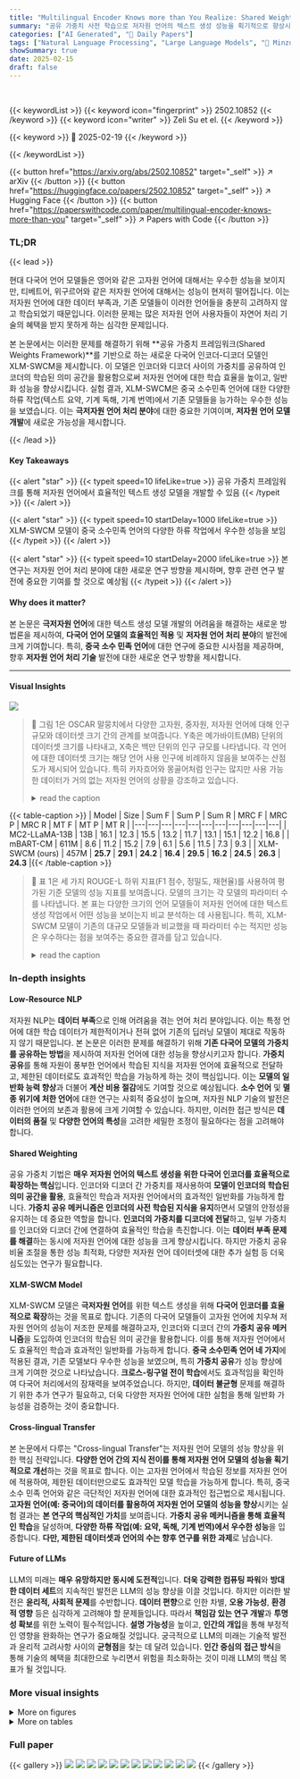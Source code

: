 ```yaml
---
title: "Multilingual Encoder Knows more than You Realize: Shared Weights Pretraining for Extremely Low-Resource Languages"
summary: "공유 가중치 사전 학습으로 저자원 언어의 텍스트 생성 성능을 획기적으로 향상시킨 XLM-SWCM 모델 제시!"
categories: ["AI Generated", "🤗 Daily Papers"]
tags: ["Natural Language Processing", "Large Language Models", "🏢 Minzu University of China",]
showSummary: true
date: 2025-02-15
draft: false
---
```


<br>

{{< keywordList >}}
{{< keyword icon="fingerprint" >}} 2502.10852 {{< /keyword >}}
{{< keyword icon="writer" >}} Zeli Su et el. {{< /keyword >}}
 
{{< keyword >}} 🤗 2025-02-19 {{< /keyword >}}
 
{{< /keywordList >}}

{{< button href="https://arxiv.org/abs/2502.10852" target="_self" >}}
↗ arXiv
{{< /button >}}
{{< button href="https://huggingface.co/papers/2502.10852" target="_self" >}}
↗ Hugging Face
{{< /button >}}
{{< button href="https://paperswithcode.com/paper/multilingual-encoder-knows-more-than-you" target="_self" >}}
↗ Papers with Code
{{< /button >}}




### TL;DR


{{< lead >}}

현대 다국어 언어 모델들은 영어와 같은 고자원 언어에 대해서는 우수한 성능을 보이지만, 티베트어, 위구르어와 같은 저자원 언어에 대해서는 성능이 현저히 떨어집니다. 이는 저자원 언어에 대한 데이터 부족과, 기존 모델들이 이러한 언어들을 충분히 고려하지 않고 학습되었기 때문입니다. 이러한 문제는 많은 저자원 언어 사용자들이 자연어 처리 기술의 혜택을 받지 못하게 하는 심각한 문제입니다.

본 논문에서는 이러한 문제를 해결하기 위해 **공유 가중치 프레임워크(Shared Weights Framework)**를 기반으로 하는 새로운 다국어 인코더-디코더 모델인 XLM-SWCM을 제시합니다. 이 모델은 인코더와 디코더 사이의 가중치를 공유하여 인코더의 학습된 의미 공간을 활용함으로써 저자원 언어에 대한 학습 효율을 높이고, 일반화 성능을 향상시킵니다. 실험 결과, XLM-SWCM은 중국 소수민족 언어에 대한 다양한 하류 작업(텍스트 요약, 기계 독해, 기계 번역)에서 기존 모델들을 능가하는 우수한 성능을 보였습니다. 이는 **극저자원 언어 처리 분야**에 대한 중요한 기여이며, **저자원 언어 모델 개발**에 새로운 가능성을 제시합니다.

{{< /lead >}}


#### Key Takeaways

{{< alert "star" >}}
{{< typeit speed=10 lifeLike=true >}} 공유 가중치 프레임워크를 통해 저자원 언어에서 효율적인 텍스트 생성 모델을 개발할 수 있음 {{< /typeit >}}
{{< /alert >}}

{{< alert "star" >}}
{{< typeit speed=10 startDelay=1000 lifeLike=true >}} XLM-SWCM 모델이 중국 소수민족 언어의 다양한 하류 작업에서 우수한 성능을 보임 {{< /typeit >}}
{{< /alert >}}

{{< alert "star" >}}
{{< typeit speed=10 startDelay=2000 lifeLike=true >}} 본 연구는 저자원 언어 처리 분야에 대한 새로운 연구 방향을 제시하며, 향후 관련 연구 발전에 중요한 기여를 할 것으로 예상됨 {{< /typeit >}}
{{< /alert >}}

#### Why does it matter?
본 논문은 **극저자원 언어**에 대한 텍스트 생성 모델 개발의 어려움을 해결하는 새로운 방법론을 제시하여, **다국어 언어 모델의 효율적인 적용** 및 **저자원 언어 처리 분야**의 발전에 크게 기여합니다. 특히, **중국 소수 민족 언어**에 대한 연구에 중요한 시사점을 제공하며, 향후 **저자원 언어 처리 기술** 발전에 대한 새로운 연구 방향을 제시합니다.

------
#### Visual Insights



![](https://arxiv.org/html/2502.10852/x1.png)

> 🔼 그림 1은 OSCAR 말뭉치에서 다양한 고자원, 중자원, 저자원 언어에 대해 인구 규모와 데이터셋 크기 간의 관계를 보여줍니다.  Y축은 메가바이트(MB) 단위의 데이터셋 크기를 나타내고, X축은 백만 단위의 인구 규모를 나타냅니다.  각 언어에 대한 데이터셋 크기는 해당 언어 사용 인구에 비례하지 않음을 보여주는 산점도가 제시되어 있습니다. 특히 카자흐어와 몽골어처럼 인구는 많지만 사용 가능한 데이터가 거의 없는 저자원 언어의 상황을 강조하고 있습니다.
> <details>
> <summary>read the caption</summary>
> Figure 1: The relationship between population size and dataset size in OSCAR (y-axis, in MB) for various high-, middle-, and low-resource languages.
> </details>





{{< table-caption >}}
| Model | Size | Sum F | Sum P | Sum R | MRC F | MRC P | MRC R | MT F | MT P | MT R |
|---|---|---|---|---|---|---|---|---|---|---|
| MC2-LLaMA-13B | 13B | 16.1 | 12.3 | 15.5 | 13.2 | 11.7 | 13.1 | 15.1 | 12.2 | 16.8 |
| mBART-CM | 611M | 8.6 | 11.2 | 15.2 | 7.9 | 6.1 | 5.6 | 11.5 | 7.3 | 9.3 |
| XLM-SWCM (ours) | 457M | **25.7** | **29.1** | **24.2** | **16.4** | **29.5** | **16.2** | **24.5** | **26.3** | **24.3** |{{< /table-caption >}}

> 🔼 표 1은 세 가지 ROUGE-L 하위 지표(F1 점수, 정밀도, 재현율)를 사용하여 평가된 기준 모델의 성능 지표를 보여줍니다.  모델의 크기는 각 모델의 파라미터 수를 나타냅니다.  본 표는 다양한 크기의 언어 모델들이 저자원 언어에 대한 텍스트 생성 작업에서 어떤 성능을 보이는지 비교 분석하는 데 사용됩니다.  특히,  XLM-SWCM 모델이 기존의 대규모 모델들과 비교했을 때 파라미터 수는 적지만 성능은 우수하다는 점을 보여주는 중요한 결과를 담고 있습니다.
> <details>
> <summary>read the caption</summary>
> Table 1:  Performance metrics of the baseline models, evaluated using three ROUGE-L sub metrics: F (F1-score), P (precision), and R (recall). Size refers to the number of parameters in each model.
> </details>





### In-depth insights


#### Low-Resource NLP
저자원 NLP는 **데이터 부족**으로 인해 어려움을 겪는 언어 처리 분야입니다. 이는 특정 언어에 대한 학습 데이터가 제한적이거나 전혀 없어 기존의 딥러닝 모델이 제대로 작동하지 않기 때문입니다.  본 논문은 이러한 문제를 해결하기 위해 **기존 다국어 모델의 가중치를 공유하는 방법**을 제시하여 저자원 언어에 대한 성능을 향상시키고자 합니다.  **가중치 공유**를 통해 자원이 풍부한 언어에서 학습된 지식을 저자원 언어에 효율적으로 전달하고, 제한된 데이터로도 효과적인 학습을 가능하게 하는 것이 핵심입니다. 이는 **모델의 일반화 능력 향상**과 더불어 **계산 비용 절감**에도 기여할 것으로 예상됩니다. **소수 언어** 및 **멸종 위기에 처한 언어**에 대한 연구는 사회적 중요성이 높으며, 저자원 NLP 기술의 발전은 이러한 언어의 보존과 활용에 크게 기여할 수 있습니다.  하지만, 이러한 접근 방식은 **데이터의 품질** 및 **다양한 언어의 특성**을 고려한 세밀한 조정이 필요하다는 점을 고려해야 합니다.

#### Shared Weighting
공유 가중치 기법은 **매우 저자원 언어의 텍스트 생성을 위한 다국어 인코더를 효율적으로 확장하는 핵심**입니다. 인코더와 디코더 간 가중치를 재사용하여 **모델이 인코더의 학습된 의미 공간을 활용**, 효율적인 학습과 저자원 언어에서의 효과적인 일반화를 가능하게 합니다. **가중치 공유 메커니즘은 인코더의 사전 학습된 지식을 유지**하면서 모델의 안정성을 유지하는 데 중요한 역할을 합니다.  **인코더의 가중치를 디코더에 전달**하고, 일부 가중치를 인코더와 디코더 간에 연결하여 효율적인 학습을 촉진합니다. 이는 **데이터 부족 문제를 해결**하는 동시에 저자원 언어에 대한 성능을 크게 향상시킵니다.  하지만 가중치 공유 비율 조절을 통한 성능 최적화,  다양한 저자원 언어 데이터셋에 대한 추가 실험 등 더욱 심도있는 연구가 필요합니다.

#### XLM-SWCM Model
XLM-SWCM 모델은 **극저자원 언어**를 위한 텍스트 생성을 위해 **다국어 인코더를 효율적으로 확장**하는 것을 목표로 합니다.  기존의 다국어 모델들이 고자원 언어에 치우쳐 저자원 언어의 성능이 저조한 문제를 해결하고자, 인코더와 디코더 간의 **가중치 공유 메커니즘**을 도입하여 인코더의 학습된 의미 공간을 활용합니다. 이를 통해 저자원 언어에서도 효율적인 학습과 효과적인 일반화를 가능하게 합니다.  **중국 소수민족 언어 네 가지**에 적용된 결과, 기존 모델보다 우수한 성능을 보였으며, 특히 **가중치 공유**가 성능 향상에 크게 기여한 것으로 나타났습니다.  **크로스-링구얼 전이 학습**에서도 효과적임을 확인하여 다국어 처리에서의 잠재력을 보여주었습니다.  하지만, **데이터 불균형** 문제를 해결하기 위한 추가 연구가 필요하고, 더욱 다양한 저자원 언어에 대한 실험을 통해 일반화 가능성을 검증하는 것이 중요합니다.

#### Cross-lingual Transfer
본 논문에서 다루는 "Cross-lingual Transfer"는 저자원 언어 모델의 성능 향상을 위한 핵심 전략입니다. **다양한 언어 간의 지식 전이를 통해 저자원 언어 모델의 성능을 획기적으로 개선**하는 것을 목표로 합니다. 이는 고자원 언어에서 학습된 정보를 저자원 언어에 적용하여, 제한된 데이터만으로도 효과적인 모델 학습을 가능하게 합니다. 특히, 중국 소수 민족 언어와 같은 극단적인 저자원 언어에 대한 효과적인 접근법으로 제시됩니다.  **고자원 언어(예: 중국어)의 데이터를 활용하여 저자원 언어 모델의 성능을 향상**시키는 실험 결과는 **본 연구의 핵심적인 가치**를 보여줍니다.  **가중치 공유 메커니즘을 통해 효율적인 학습**을 달성하며,  **다양한 하류 작업(예: 요약, 독해, 기계 번역)에서 우수한 성능**을 입증합니다.  **다만, 제한된 데이터셋과 언어의 수는 향후 연구를 위한 과제**로 남습니다.

#### Future of LLMs
LLM의 미래는 **매우 유망하지만 동시에 도전적**입니다.  **더욱 강력한 컴퓨팅 파워**와 **방대한 데이터 세트**의 지속적인 발전은 LLM의 성능 향상을 이끌 것입니다.  하지만 이러한 발전은 **윤리적, 사회적 문제**를 수반합니다.  **데이터 편향**으로 인한 차별, **오용 가능성**, **환경적 영향** 등은 심각하게 고려해야 할 문제들입니다.  따라서 **책임감 있는 연구 개발**과 **투명성 확보**를 위한 노력이 필수적입니다. **설명 가능성**을 높이고, **인간의 개입**을 통해 부정적인 영향을 완화하는 연구가 중요해질 것입니다.  궁극적으로 LLM의 미래는 기술적 발전과 윤리적 고려사항 사이의 **균형점**을 찾는 데 달려 있습니다.  **인간 중심의 접근 방식**을 통해 기술의 혜택을 최대한으로 누리면서 위험을 최소화하는 것이 미래 LLM의 핵심 목표가 될 것입니다.


### More visual insights

<details>
<summary>More on figures
</summary>


![](https://arxiv.org/html/2502.10852/x2.png)

> 🔼 그림 2는 저자들이 제안한 공유 가중치 프레임워크를 개괄적으로 보여줍니다. 이 프레임워크는 저자원 언어에서의 텍스트 생성을 위해 다국어 인코더를 효율적으로 적용하는 방법을 설명합니다.  다국어 말뭉치를 사용하여 사전 훈련된 XLM-R 기반의 인코더가 중심이 되며, 이 인코더의 가중치 일부를 디코더와 공유함으로써 디코더의 학습을 효율화하고, 저자원 언어에서도 효과적인 일반화 성능을 얻을 수 있도록 합니다.  결과적으로, 제한된 데이터만으로도 효과적인 텍스트 생성 모델을 만들 수 있습니다. 그림에서는 CINO(Chinese Minority Language-enhanced XLM-R)를 기반으로 저자원 언어를 위한 XLM-SWCM(XLM-Shared Weight for Chinese Minorities) 모델을 생성하는 과정을 보여줍니다.
> <details>
> <summary>read the caption</summary>
> Figure 2: An overview of the shared weight framework for efficiently adapting multilingual encoders to text generation in low-resource languages.
> </details>



![](https://arxiv.org/html/2502.10852/x3.png)

> 🔼 그림 3은 제안된 모델의 CustomDecoderLayer에 대한 가중치 초기화 방식을 보여줍니다.  CustomDecoderLayer는 기존의 Transformer 디코더 레이어를 수정한 것으로, 인코더로부터 사전 훈련된 가중치를 상속받습니다. 그림에서는 색상이 있는 화살표를 통해 인코더와 디코더 사이의 가중치 초기화 과정을 시각적으로 보여줍니다.  즉, 인코더의 가중치를 활용하여 디코더의 일부 가중치를 초기화함으로써, 저자원 언어에 대한 효율적인 학습을 가능하게 합니다.  이를 통해 인코더의 사전 학습된 의미 공간을 활용하여 효과적인 일반화를 달성할 수 있습니다.
> <details>
> <summary>read the caption</summary>
> Figure 3: The weight initialization schemes for the CustomDecoderLayer. The colored arrows indicate the initialization of weights between the different components.
> </details>



![](https://arxiv.org/html/2502.10852/x4.png)

> 🔼 그림 4는 티베트 요약 작업에 대한 ROUGE-L 점수를 보여줍니다. X 값(일반 레이어 삽입 빈도)이 변화함에 따라 세 가지 다른 데이터셋 크기에 대해 ROUGE-L 점수가 어떻게 변하는지를 보여줍니다. 각 선은 데이터셋의 크기를 나타냅니다. 일반적으로 데이터셋이 클수록(50k) X가 작을 때(더 많은 일반 레이어) 성능이 더 좋으며, 데이터셋이 작을수록(10k) X가 클 때(일반 레이어가 적음) 성능이 더 좋습니다. 즉, 모델의 크기(매개변수 수)와 데이터셋 크기의 균형을 맞추는 것이 중요함을 보여줍니다.
> <details>
> <summary>read the caption</summary>
> Figure 4: ROUGE-L scores on Tibetan summarization for different X-values (insertion frequency of normal layers). The three lines correspond to different dataset sizes.
> </details>



</details>




<details>
<summary>More on tables
</summary>


{{< table-caption >}}
| Model | Zh Sum | Zh MRC | Bo Sum | Bo MRC | Ug Sum | Ug MRC | Mn Sum | Mn MRC | Kk Sum | Kk MRC |
|---|---|---|---|---|---|---|---|---|---|---|
| MC2-LLaMA-13B | 47.1 | 43.5 | 9.5 | 6.1 | 3.5 | 2.4 | 3.7 | 2.2 | 2.6 | 3.9 |
| MC2-LLaMA-13B* | 47.3 | 44.7 | 13.1 | 11.5 | 11.7 | 10.1 | 9.7 | 10.2 | 2.9 | 4.6 |
| mBART-CM | 32.7 | 25.6 | 6.8 | 2.1 | 2.7 | 2.2 | 3.1 | 1.7 | 0.2 | 0.1 |
| XLM-SWCM (ours) | 33.1 | 23.5 | 17.1 | 11.1 | 12.5 | 11.1 | 13.5 | 7.2 | 5.6 | 6.9 |{{< /table-caption >}}
> 🔼 표 2는 다양한 모델의 교차 언어 전이 성능을 보여줍니다.  텍스트 요약(Sum) 및 기계 독해(MRC) 작업에 대한 ROUGE-L 평가 지표를 사용했습니다. 각 작업에 대한 최고의 결과가 강조 표시되어 있습니다.  * 표시는 평가 중 응답에 사용할 언어를 명시적으로 MC2-LLaMA-13B 모델에 지시했음을 나타냅니다.  즉, 저자들은 MC2-LLaMA-13B 모델에 대해 추가적인 조건을 주어 성능을 높이고자 했습니다.
> <details>
> <summary>read the caption</summary>
> Table 2:  Cross-lingual Transfer performance of different models on Text Summarization (Sum) and Machine Reading Comprehension (MRC) tasks, evaluated using ROUGE-L. The best results for each task are highlighted. * indicates explicitly prompting MC2-LLaMA-13B with the language to be used in the response during evaluation.
> </details>

{{< table-caption >}}
| Removing Module | Sum | MRC | MT |
|---|---|---|---|
| None (XLM-SWCM) | **25.7** | **16.4** | **24.5** |
| MT | 25.6 | 15.1 | 20.3 |
| DAE | 22.4 | 12.2 | 18.7 |
| WS | 17.1 | 11.7 | 18.2 |
| MT + DAE | 22.5 | 12.3 | 17.7 |
| MT + WS | 17.5 | 11.3 | 18.4 |
| DAE + WS | 15.2 | 11.9 | 17.1 |
| MT + DAE + WS | 15.9 | 10.8 | 16.5 |{{< /table-caption >}}
> 🔼 이 표는 ROUGE-L 점수를 사용하여 평가된 목표 제거 결과를 보여줍니다. 기계 번역(MT), DAE(Denoising Auto-Encoding), 가중치 공유(WS)와 같은 다양한 훈련 구성 요소를 제거하는 실험을 포함합니다.  각 구성 요소의 제거가 모델 성능에 미치는 영향을 분석하여 모델 성능에 가장 중요한 요소를 파악합니다.
> <details>
> <summary>read the caption</summary>
> Table 3:  Objective ablation results, evaluated using ROUGE-L. The experiments involve removing different combinations of training components, such as Machine Translation (MT), DAE (Denoising Auto-Encoding), and Weight Sharing (WS).
> </details>

{{< table-caption >}}
| Model | Sum | MRC | MT |
|---|---|---|---|
| Cino-Transformer | 18.9 | 13.5 | 18.7 |
| XLM-SWCM (ours) | **25.7** | **16.4** | **24.5** |{{< /table-caption >}}
> 🔼 표 4는 가중치 초기화 제거 실험 결과를 ROUGE-L 지표를 사용하여 평가한 결과를 보여줍니다.  Cino-Transformer 모델은 디코더가 무작위로 초기화된 반면, XLM-SWCM 모델은 인코더의 가중치를 활용하여 디코더를 초기화했습니다. 이 표는 두 모델의 성능을 비교하여 가중치 공유 메커니즘의 효과를 보여줍니다.
> <details>
> <summary>read the caption</summary>
> Table 4:  Performance metrics of the Ablation of Weight Initialization, evaluated using the ROUGE-L metric.
> </details>

{{< table-caption >}}
| Model | Sum | MRC | MT |
|---|---|---|---|
| BASE-A | 13.7 | 10.3 | 15.7 |
| BASE-B | 16.3 | 14.1 | 21.1 |
| XLM-SWCM (ours) | **25.7** | **16.4** | **24.5** |{{< /table-caption >}}
> 🔼 표 5는 ROUGE-L 지표를 사용하여 평가된 정규화 계층의 제거에 대한 성능 지표를 보여줍니다. BASE-A는 계층 수가 적고 정규화 계층이 포함되지 않은 반면, BASE-B는 XLM-SWCM과 동일한 계층 수를 유지하지만 정규화 계층 대신 가중치 복제를 사용합니다. 이 표는 정규화 계층의 존재와 가중치 초기화 전략이 모델 성능에 미치는 영향을 보여줍니다.
> <details>
> <summary>read the caption</summary>
> Table 5:  Performance metrics of the Ablation of Normal Layers, evaluated using the ROUGE-L metric. BASE-A has fewer layers and does not include any normal layers, while BASE-B maintains the same number of layers as XLM-SWCM but uses weight duplication instead of normal layers.
> </details>

{{< table-caption >}}
| Language | Data Size | Number of Samples |
|---|---|---|
| Tibetan | 2.2 GB | 184,045 |
| Uyghur | 736 MB | 90,441 |
| Kazakh | 937 MB | 57,827 |
| Mongolian | 970 MB | 171,847 |
| Simplified Chinese | 2.1 GB | 836,075 |{{< /table-caption >}}
> 🔼 표 6은 본 논문에서 사용된 사전 학습 데이터셋의 통계를 보여줍니다.  각 언어(티베트어, 위구르어, 카자흐어, 몽골어, 간체 중국어)에 대해 데이터셋 크기(GB 또는 MB)와 샘플 수를 나타냅니다.  이 표는 모델의 사전 학습에 사용된 데이터의 규모와 언어별 분포를 이해하는 데 도움이 됩니다.
> <details>
> <summary>read the caption</summary>
> Table 6:  Statistics of our pretraining dataset.
> </details>

</details>




### Full paper

{{< gallery >}}
<img src="paper_images/1.png" class="grid-w50 md:grid-w33 xl:grid-w25" />
<img src="paper_images/2.png" class="grid-w50 md:grid-w33 xl:grid-w25" />
<img src="paper_images/3.png" class="grid-w50 md:grid-w33 xl:grid-w25" />
<img src="paper_images/4.png" class="grid-w50 md:grid-w33 xl:grid-w25" />
<img src="paper_images/5.png" class="grid-w50 md:grid-w33 xl:grid-w25" />
<img src="paper_images/6.png" class="grid-w50 md:grid-w33 xl:grid-w25" />
<img src="paper_images/7.png" class="grid-w50 md:grid-w33 xl:grid-w25" />
<img src="paper_images/8.png" class="grid-w50 md:grid-w33 xl:grid-w25" />
<img src="paper_images/9.png" class="grid-w50 md:grid-w33 xl:grid-w25" />
<img src="paper_images/10.png" class="grid-w50 md:grid-w33 xl:grid-w25" />
<img src="paper_images/11.png" class="grid-w50 md:grid-w33 xl:grid-w25" />
<img src="paper_images/12.png" class="grid-w50 md:grid-w33 xl:grid-w25" />
{{< /gallery >}}
